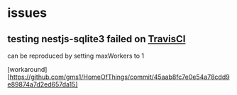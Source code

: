 # issues

## testing nestjs-sqlite3 failed on [TravisCI](https://app.travis-ci.com/github/gms1/HomeOfThings/builds/237212721)

can be reproduced by setting maxWorkers to 1

[workaround][https://github.com/gms1/HomeOfThings/commit/45aab8fc7e0e54a78cdd9e89874a7d2ed657da15]
  